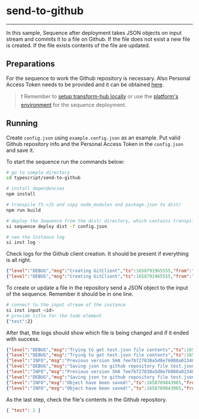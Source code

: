 # send-to-github

___

In this sample, Sequence after deployment takes JSON objects on input stream and commits it to a file on Github. If the file does not exist a new file is created. If the file exists contents of the file are updated.

## Preparations

For the sequence to work the Github repository is necessary. Also Personal Access Token needs to be provided and it can be obtained [here](https://github.com/settings/tokens).

> ❗ Remember to [setup transform-hub locally](https://docs.scramjet.org/transform-hub/installation) or use the [platform's environment](https://docs.scramjet.org/platform/get-started/) for the sequence deployment.

## Running

Create `config.json` using `example.config.json` as an example. Put valid Github repository info and the Personal Access Token in the `config.json` and save it.

To start the sequence run the commands below:

```bash
# go to sample directory
cd typescript/send-to-github

# install dependencies
npm install

# transpile TS->JS and copy node_modules and package.json to dist/
npm run build

# deploy the Sequence from the dist/ directory, which contains transpiled code, package.json and node_modules
si sequence deploy dist -f config.json

# see the Instance log
si inst log -
```

Check logs for the Github client creation. It should be present if everything is all right.

```json
{"level":"DEBUG","msg":"Creating GitClient","ts":1658791965555,"from":"Sequence","Runner":{"id":"1fa83e60-9705-41c5-83a6-722d926bd137"}}
{"level":"DEBUG","msg":"Creating GitClient","ts":1658791965555,"from":"Sequence","CSIController":{"id":"1fa83e60-9705-41c5-83a6-722d926bd137"}}
```

To create or update a file in the repository send a JSON object to the input of the sequence. Remember it should be in one line.

```bash
# connect to the input stream of the instance
si inst input <id>
# provide title for the todo element
{"test":2}
```

After that, the logs should show which file is being changed and if it ended with success.

```json
{"level":"DEBUG","msg":"Trying to get test.json file contents","ts":1658789843499,"from":"Sequence","Runner":{"id":"bb32a230-cceb-48db-b2e2-eb7fedbd18bf"}}
{"level":"DEBUG","msg":"Trying to get test.json file contents","ts":1658789843499,"from":"Sequence","CSIController":{"id":"bb32a230-cceb-48db-b2e2-eb7fedbd18bf"}}
{"level":"INFO","msg":"Previous version SHA 7ee7b727838a5d8e76088a01348d3081542c5266","ts":1658789843655,"from":"Sequence","Runner":{"id":"bb32a230-cceb-48db-b2e2-eb7fedbd18bf"}}
{"level":"DEBUG","msg":"Saving json to github repository file test.json","ts":1658789843655,"from":"Sequence","Runner":{"id":"bb32a230-cceb-48db-b2e2-eb7fedbd18bf"}}
{"level":"INFO","msg":"Previous version SHA 7ee7b727838a5d8e76088a01348d3081542c5266","ts":1658789843655,"from":"Sequence","CSIController":{"id":"bb32a230-cceb-48db-b2e2-eb7fedbd18bf"}}
{"level":"DEBUG","msg":"Saving json to github repository file test.json","ts":1658789843655,"from":"Sequence","CSIController":{"id":"bb32a230-cceb-48db-b2e2-eb7fedbd18bf"}}
{"level":"INFO","msg":"Object have been saved!","ts":1658789843965,"from":"Sequence","Runner":{"id":"bb32a230-cceb-48db-b2e2-eb7fedbd18bf"}}
{"level":"INFO","msg":"Object have been saved!","ts":1658789843965,"from":"Sequence","CSIController":{"id":"bb32a230-cceb-48db-b2e2-eb7fedbd18bf"}}
```

As the last step, check the file's contents in the Github repository.

```json
{ "test": 2 }
```
